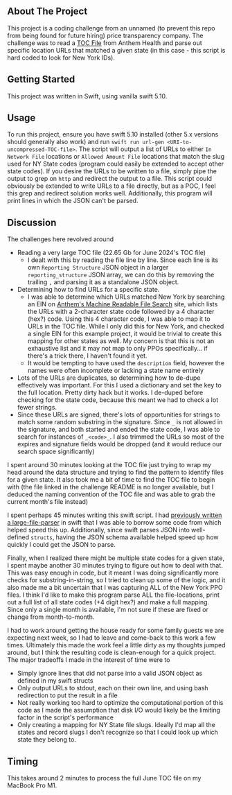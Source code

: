 ## About The Project

This project is a coding challenge from an unnamed (to prevent this repo from being found for future hiring) price transparency company. The challenge was to read a [TOC File](https://github.com/CMSgov/price-transparency-guide/tree/master/schemas/table-of-contents) from Anthem Health and parse out specific location URLs that matched a given state (in this case - this script is hard coded to look for New York IDs).

<!-- GETTING STARTED -->
## Getting Started

This project was written in Swift, using vanilla swift 5.10.

<!-- USAGE EXAMPLES -->
## Usage

To run this project, ensure you have swift 5.10 installed (other 5.x versions should generally also work) and run `swift run url-gen <URI-to-uncompressed-TOC-file>`. The script will output a list of URLs to either `In Network File` locations or `Allowed Amount File` locations that match the slug used for NY State codes (program could easily be extended to accept other state codes). If you desire the URLs to be written to a file, simply pipe the output to grep on `http` and redirect the output to a file. This script could obviously be extended to write URLs to a file directly, but as a POC, I feel this grep and redirect solution works well. Additionally, this program will print lines in which the JSON can't be parsed.

## Discussion

The challenges here revolved around
* Reading a very large TOC file (22.65 Gb for June 2024's TOC file)
  * I dealt with this by reading the file line by line. Since each line is its own `Reporting Structure` JSON object in a larger `reporting_structure` JSON array, we can do this by removing the trailing `,` and parsing it as a standalone JSON object.
* Determining how to find URLs for a specific state.
  * I was able to determine which URLs matched New York by searching an EIN on [Anthem's Machine Readable File Search](https://www.anthem.com/machine-readable-file/search/) site, which lists the URLs with a 2-character state code followed by a 4 character (hex?) code. Using this 4 character code, I was able to map it to URLs in the TOC file. While I only did this for New York, and checked a single EIN for this example project, it would be trivial to create this mapping for other states as well. My concern is that this is not an exhaustive list and it may not map to only PPOs specifically... if there's a trick there, I haven't found it yet.
  * It would be tempting to have used the `description` field, however the names were often incomplete or lacking a state name entirely
* Lots of the URLs are duplicates, so determining how to de-dupe effectively was important. For this I used a dictionary and set the key to the full location. Pretty dirty hack but it works. I de-duped before checking for the state code, because this meant we had to check a lot fewer strings.
* Since these URLs are signed, there's lots of opportunities for strings to match some random substring in the signature. Since `_` is not allowed in the signature, and both started and ended the state code, I was able to search for instances of `_<code>_`. I also trimmed the URLs so most of the expires and signature fields would be dropped (and it would reduce our search space significantly)

I spent around 30 minutes looking at the TOC file just trying to wrap my head around the data structure and trying to find the pattern to identify files for a given state. It also took me a bit of time to find the TOC file to begin with (the file linked in the challenge README is no longer available, but I deduced the naming convention of the TOC file and was able to grab the current month's file instead)

I spent perhaps 45 minutes writing this swift script. I had [previously written a large-file-parser](https://github.com/kecramer/front-topk) in swift that I was able to borrow some code from which helped speed this up. Additionally, since swift parses JSON into well-defined `structs`, having the JSON schema available helped speed up how quickly I could get the JSON to parse.

Finally, when I realized there might be multiple state codes for a given state, I spent maybe another 30 minutes trying to figure out how to deal with that. This was easy enough in code, but it meant I was doing significantly more checks for substring-in-string, so I tried to clean up some of the logic, and it also made me a bit uncertain that I was capturing ALL of the New York PPO files. I think I'd like to make this program parse ALL the file-locations, print out a full list of all state codes (+4 digit hex?) and make a full mapping. Since only a single month is available, I'm not sure if these are fixed or change from month-to-month.

I had to work around getting the house ready for some family guests we are expecting next week, so I had to leave and come-back to this work a few times. Ultimately this made the work feel a little dirty as my thoughts jumped around, but I think the resulting code is clean-enough for a quick project. The major tradeoffs I made in the interest of time were to
* Simply ignore lines that did not parse into a valid JSON object as defined in my swift structs
* Only output URLs to stdout, each on their own line, and using bash redirection to put the result in a file
* Not really working too hard to optimize the computational portion of this code as I made the assumption that disk I/O would likely be the limiting factor in the script's performance
* Only creating a mapping for NY State file slugs. Ideally I'd map all the states and record slugs I don't recognize so that I could look up which state they belong to.

## Timing

This takes around 2 minutes to process the full June TOC file on my MacBook Pro M1.